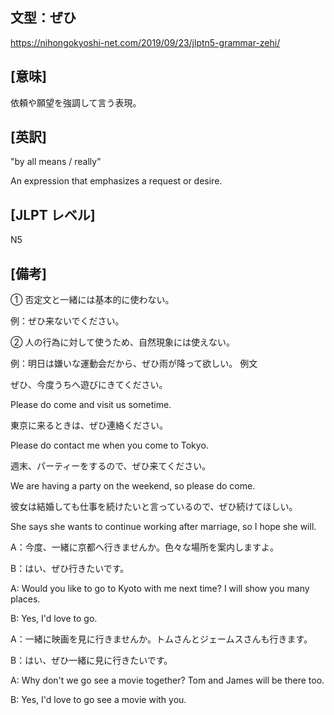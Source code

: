 ## 文型：ぜひ

<https://nihongokyoshi-net.com/2019/09/23/jlptn5-grammar-zehi/>

## [意味]

依頼や願望を強調して言う表現。

## [英訳]

"by all means / really"

An expression that emphasizes a request or desire.

## [JLPT レベル]
N5

## [備考]
① 否定文と一緒には基本的に使わない。

例：ぜひ来ないでください。

② 人の行為に対して使うため、自然現象には使えない。

例：明日は嫌いな運動会だから、ぜひ雨が降って欲しい。
例文

ぜひ、今度うちへ遊びにきてください。

Please do come and visit us sometime.

東京に来るときは、ぜひ連絡ください。

Please do contact me when you come to Tokyo.

週末、パーティーをするので、ぜひ来てください。

We are having a party on the weekend, so please do come.

彼女は結婚しても仕事を続けたいと言っているので、ぜひ続けてほしい。

She says she wants to continue working after marriage, so I hope she will.

A：今度、一緒に京都へ行きませんか。色々な場所を案内しますよ。

B：はい、ぜひ行きたいです。

A: Would you like to go to Kyoto with me next time? I will show you many places.

B: Yes, I'd love to go.

A：一緒に映画を見に行きませんか。トムさんとジェームスさんも行きます。

B：はい、ぜひ一緒に見に行きたいです。

A: Why don't we go see a movie together? Tom and James will be there too.

B: Yes, I'd love to go see a movie with you.

